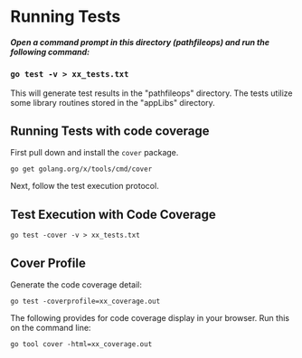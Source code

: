 # Running Tests
##### Open a command prompt in this directory (pathfileops) and run the following command:

### `go test -v > xx_tests.txt`

This will generate test results in the "pathfileops" directory.  The tests utilize
some library routines stored in the "appLibs" directory.

## Running Tests with code coverage

First pull down and install the `cover` package.
 
  `go get golang.org/x/tools/cmd/cover`
  
Next, follow the test execution protocol.  
  
## Test Execution with Code Coverage

 `go test -cover -v > xx_tests.txt`  
     

## Cover Profile

Generate the code coverage detail:

`go test -coverprofile=xx_coverage.out`


The following provides for code coverage display in your
browser. Run this on the command line:

`go tool cover -html=xx_coverage.out`